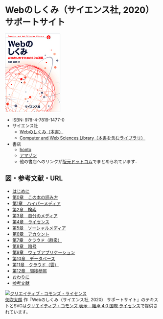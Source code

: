 # Webのしくみ（サイエンス社, 2020） サポートサイト

![書影](cover.jpg)

- ISBN: 978-4-7819-1477-0
- サイエンス社
  - [Webのしくみ（本書）](https://www.saiensu.co.jp/search/?isbn=978-4-7819-1477-0&y=2020)
  - [Computer and Web Sciences Library（本書を含むライブラリ）](https://www.saiensu.co.jp/search/?book_class_id=2&library_id=300)
- 書店
  - [honto](https://honto.jp/isbn/978-4-7819-1477-0)
  - [アマゾン](https://www.amazon.co.jp/dp/4781914772)
  - 他の書店へのリンクが[版元ドットコム](https://www.hanmoto.com/bd/isbn/9784781914770)でまとめられています．

## 図・参考文献・URL

- [はじめに](chapters/preface.md)
- [第0章　この本の読み方](chapters/00.md)
- [第1章　ハイパーメディア](chapters/01.md)
- [第2章　検索](chapters/02.md)
- [第3章　自分のメディア](chapters/03.md)
- [第4章　ライセンス](chapters/04.md)
- [第5章　ソーシャルメディア](chapters/05.md)
- [第6章　アカウント](chapters/06.md)
- [第7章　クラウド（群衆）](chapters/07.md)
- [第8章　暗号](chapters/08.md)
- [第9章　ウェブアプリケーション](chapters/09.md)
- [第10章　データベース](chapters/10.md)
- [第11章　クラウド（雲）](chapters/11.md)
- [第12章　間接参照](chapters/12.md)
- [おわりに](chapters/afterword.md)
- [参考文献](chapters/bibliography.md)

<a rel="license" href="http://creativecommons.org/licenses/by-sa/4.0/"><img alt="クリエイティブ・コモンズ・ライセンス" style="border-width:0" src="https://i.creativecommons.org/l/by-sa/4.0/88x31.png" /></a><br /><a xmlns:cc="http://creativecommons.org/ns#" href="https://github.com/taroyabuki/webbook" property="cc:attributionName" rel="cc:attributionURL">矢吹太朗</a> 作『<span xmlns:dct="http://purl.org/dc/terms/" property="dct:title">Webのしくみ（サイエンス社, 2020） サポートサイト</span>』のテキストとSVGは<a rel="license" href="http://creativecommons.org/licenses/by-sa/4.0/">クリエイティブ・コモンズ 表示 - 継承 4.0 国際 ライセンス</a>で提供されています。